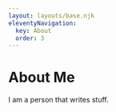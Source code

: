 ```yaml
---
layout: layouts/base.njk
eleventyNavigation:
  key: About 
  order: 3
---
```

# About Me

I am a person that writes stuff.